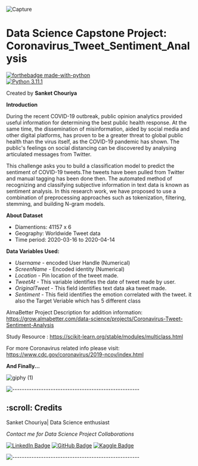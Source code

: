 ![Capture](https://user-images.githubusercontent.com/109847409/209483977-facec311-98fd-44e1-9045-d4feebab6cce.PNG)
# Data Science Capstone Project: Coronavirus_Tweet_Sentiment_Analysis 

[![forthebadge made-with-python](http://ForTheBadge.com/images/badges/made-with-python.svg)](https://www.python.org/)                 
[![Python 3.11.1](https://img.shields.io/badge/python-3.11.1-blue.svg)](https://www.python.org/downloads/release/python-3111/)   


Created by **Sanket Chouriya**

**Introduction**

During the recent COVID-19 outbreak, public opinion analytics provided useful information for determining the best public health response. At the same time, the dissemination of misinformation, aided by social media and other digital platforms, has proven to be a greater threat to global public health than the virus itself, as the COVID-19 pandemic has shown. The public's feelings on social distancing can be discovered by analysing articulated messages from Twitter.

This challenge asks you to build a classification model to predict the sentiment of COVID-19 tweets.The tweets have been pulled from Twitter and manual tagging has been done then. The automated method of recognizing and classifying subjective information in text data is known as sentiment analysis. In this research work, we have proposed to use a combination of preprocessing approaches such as tokenization, filtering, stemming, and building N-gram models.


**About Dataset**

* Diamentions: 41157 x 6
* Geography: Worldwide Tweet data
* Time period: 2020-03-16 to 2020-04-14

**Data Variables Used:**

 * *Username* - encoded User Handle (Numerical)
 * *ScreenName* - Encoded identity (Numerical)
 * *Location* - Pin location of the tweet made.
 * *TweetAt* - This variable identifies the date of tweet made by user.
 * *OriginalTweet* - This field identifies text data aka tweet made.
 * *Sentiment* - This field identifies the emotion correlated with the tweet. it also the Target Veriable 
                 which has 5 different class
                 


AlmaBetter Project Description for addition information: https://grow.almabetter.com/data-science/projects/Coronavirus-Tweet-Sentiment-Analysis

Study Resource : https://scikit-learn.org/stable/modules/multiclass.html

For more Coronavirus related info please visit: https://www.cdc.gov/coronavirus/2019-ncov/index.html

**And Finally...**

![giphy (1)](https://user-images.githubusercontent.com/109847409/209484487-dda00680-1f87-45be-9f6a-4c4adc4cc63a.gif)

![-----------------------------------------------------](https://raw.githubusercontent.com/andreasbm/readme/master/assets/lines/rainbow.png)


<h2 id="credits"> :scroll: Credits</h2>

Sanket Chouriya| Data Science enthusiast

<p> <i> Contact me for Data Science Project Collaborations</i></p>

[![LinkedIn Badge](https://img.shields.io/badge/LinkedIn-0077B5?style=for-the-badge&logo=linkedin&logoColor=white)](https://www.linkedin.com/in/sanket-chouriya-038705111/)
[![GitHub Badge](https://img.shields.io/badge/GitHub-100000?style=for-the-badge&logo=github&logoColor=white)](https://github.com/Sanket7994)
[![Kaggle Badge](https://img.shields.io/badge/kaggle-0077B5?style=for-the-badge&logo=kaggle&logoColor=white)](https://www.kaggle.com/sanket7994/)

![-----------------------------------------------------](https://raw.githubusercontent.com/andreasbm/readme/master/assets/lines/rainbow.png)

